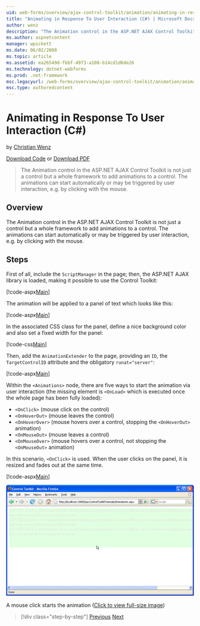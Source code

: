 ```yaml
---
uid: web-forms/overview/ajax-control-toolkit/animation/animating-in-response-to-user-interaction-cs
title: "Animating in Response To User Interaction (C#) | Microsoft Docs"
author: wenz
description: "The Animation control in the ASP.NET AJAX Control Toolkit is not just a control but a whole framework to add animations to a control. The animations can star..."
ms.author: aspnetcontent
manager: wpickett
ms.date: 06/02/2008
ms.topic: article
ms.assetid: ea26549d-fbbf-4973-a108-b14cd1d6de26
ms.technology: dotnet-webforms
ms.prod: .net-framework
msc.legacyurl: /web-forms/overview/ajax-control-toolkit/animation/animating-in-response-to-user-interaction-cs
msc.type: authoredcontent
---
```

Animating in Response To User Interaction (C#)
====================
by [Christian Wenz](https://github.com/wenz)

[Download Code](http://download.microsoft.com/download/f/9/a/f9a26acd-8df4-4484-8a18-199e4598f411/Animation6.cs.zip) or [Download PDF](http://download.microsoft.com/download/6/7/1/6718d452-ff89-4d3f-a90e-c74ec2d636a3/animation6CS.pdf)

> The Animation control in the ASP.NET AJAX Control Toolkit is not just a control but a whole framework to add animations to a control. The animations can start automatically or may be triggered by user interaction, e.g. by clicking with the mouse.


## Overview

The Animation control in the ASP.NET AJAX Control Toolkit is not just a control but a whole framework to add animations to a control. The animations can start automatically or may be triggered by user interaction, e.g. by clicking with the mouse.

## Steps

First of all, include the `ScriptManager` in the page; then, the ASP.NET AJAX library is loaded, making it possible to use the Control Toolkit:

[!code-aspx[Main](animating-in-response-to-user-interaction-cs/samples/sample1.aspx)]

The animation will be applied to a panel of text which looks like this:

[!code-aspx[Main](animating-in-response-to-user-interaction-cs/samples/sample2.aspx)]

In the associated CSS class for the panel, define a nice background color and also set a fixed width for the panel:

[!code-css[Main](animating-in-response-to-user-interaction-cs/samples/sample3.css)]

Then, add the `AnimationExtender` to the page, providing an `ID`, the `TargetControlID` attribute and the obligatory `runat="server"`:

[!code-aspx[Main](animating-in-response-to-user-interaction-cs/samples/sample4.aspx)]

Within the `<Animations>` node, there are five ways to start the animation via user interaction (the missing element is `<OnLoad>` which is executed once the whole page has been fully loaded):

- `<OnClick>` (mouse click on the control)
- `<OnHoverOut>` (mouse leaves the control)
- `<OnHoverOver>` (mouse hovers over a control, stopping the `<OnHoverOut>` animation)
- `<OnMouseOut>` (mouse leaves a control)
- `<OnMouseOver>` (mouse hovers over a control, not stopping the `<OnMouseOut>` animation)

In this scenario, `<OnClick>` is used. When the user clicks on the panel, it is resized and fades out at the same time.

[!code-aspx[Main](animating-in-response-to-user-interaction-cs/samples/sample5.aspx)]


[![A mouse click starts the animation](animating-in-response-to-user-interaction-cs/_static/image2.png)](animating-in-response-to-user-interaction-cs/_static/image1.png)

A mouse click starts the animation ([Click to view full-size image](animating-in-response-to-user-interaction-cs/_static/image3.png))

> [!div class="step-by-step"]
> [Previous](picking-one-animation-out-of-a-list-cs.md)
> [Next](disabling-actions-during-animation-cs.md)
